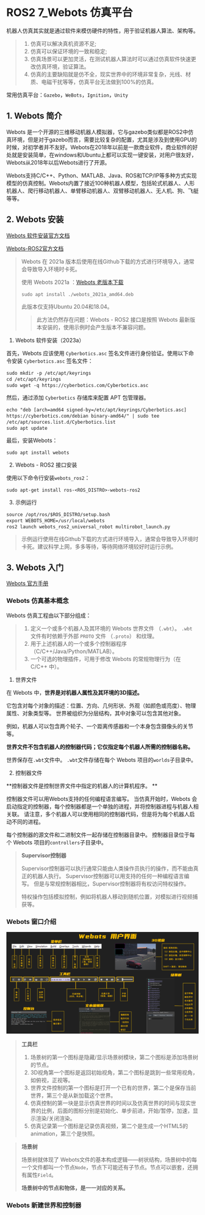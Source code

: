 # ROS2 7_Webots 仿真平台

机器人仿真其实就是通过软件来模仿硬件的特性，用于验证机器人算法、架构等。

> 1. 仿真可以解决真机资源不足;
> 2. 仿真可以保证环境的一致和稳定;
> 3. 仿真场景可以更加灵活，在测试机器人算法时可以通过仿真软件快速更改仿真环境，验证算法。
> 4. 仿真的主要缺陷就是仿不全，现实世界中的环境非常复杂，光线、材质、电磁干扰等等，仿真平台无法做到100%的仿真。

常用仿真平台：`Gazebo`，`WeBots`，`Ignition`，`Unity`

## 1. Webots 简介

Webots 是一个开源的三维移动机器人模拟器，它与gazebo类似都是ROS2中仿真环境，但是对于gazebo而言，需要比较复杂的配置，尤其是涉及到使用GPU的时候，对初学者并不友好。Webots在2018年以前是一款商业软件，商业软件的好处就是安装简单，在windows和Ubuntu上都可以实现一键安装，对用户很友好，Webots从2018年以后Webots进行了开源。

Webots支持C/C++、Python、MATLAB、Java、ROS和TCP/IP等多种方式实现模型的仿真控制。Webots内置了接近100种机器人模型，包括轮式机器人、人形机器人、爬行移动机器人、单臂移动机器人、双臂移动机器人、无人机、狗、飞艇等等。

## 2. Webots 安装

[Webots 软件安装官方文档](https://cyberbotics.com/doc/guide/installation-procedure#installing-the-debian-package-with-the-advanced-packaging-tool-apt)

[Webots-ROS2官方文档](https://docs.ros.org/en/iron/Tutorials/Advanced/Simulators/Webots/Installation-Ubuntu.html)

> Webots 在 2021a 版本后使用在线Github下载的方式进行环境导入，通常会导致导入环境时卡死。
>
> 使用 Webots 2021a ：[Webots 老版本下载](https://github.com/cyberbotics/webots/releases)
>
> ```shell
> sudo apt install ./webots_2021a_amd64.deb
> ```
>
> 此版本仅支持Ubuntu 20.04和18.04。
>
> > 此方法仍然存在问题：Webots - ROS2 接口是按照 Webots 最新版本安装的，使用示例时会产生版本不兼容问题。

1. Webots 软件安装（2023a）

首先，Webots 应该使用 `Cyberbotics.asc` 签名文件进行身份验证。使用以下命令安装 `Cyberbotics.asc` 签名文件：

```shell
sudo mkdir -p /etc/apt/keyrings
cd /etc/apt/keyrings
sudo wget -q https://cyberbotics.com/Cyberbotics.asc
```

然后，通过添加 `Cyberbotics` 存储库来配置 APT 包管理器。

```shell
echo "deb [arch=amd64 signed-by=/etc/apt/keyrings/Cyberbotics.asc] https://cyberbotics.com/debian binary-amd64/" | sudo tee /etc/apt/sources.list.d/Cyberbotics.list
sudo apt update
```

最后，安装Webots：

```shell
sudo apt install webots
```

2. Webots - ROS2 接口安装

使用以下命令行安装`webots_ros2`：

```shell
sudo apt-get install ros-<ROS_DISTRO>-webots-ros2
```

3. 示例运行

```shell
source /opt/ros/$ROS_DISTRO/setup.bash
export WEBOTS_HOME=/usr/local/webots
ros2 launch webots_ros2_universal_robot multirobot_launch.py
```

> 示例运行使用在线Github下载的方式进行环境导入，通常会导致导入环境时卡死。建议科学上网，多多等待，等待网络环境较好时运行示例。

## 3. Webots 入门

[Webots 官方手册](https://cyberbotics.com/doc/guide/introduction-to-webots)

### Webots 仿真基本概念

Webots 仿真工程由以下部分组成：

> 1. 定义一个或多个机器人及其环境的 Webots 世界文件 （`.wbt`）。 `.wbt` 文件有时依赖于外部 `PROTO` 文件 （`.proto`） 和纹理。
> 2. 用于上述机器人的一个或多个控制器程序（C/C++/Java/Python/MATLAB）。
> 3. 一个可选的物理插件，可用于修改 Webots 的常规物理行为（在 C/C++ 中）。

1. 世界文件

在 Webots 中，**世界是对机器人属性及其环境的3D描述。** 

它包含对每个对象的描述：位置、方向、几何形状、外观（如颜色或亮度）、物理属性、对象类型等。 世界被组织为分层结构，其中对象可以包含其他对象。 

例如，机器人可以包含两个轮子、一个距离传感器和一个本身包含摄像头的关节等。 

**世界文件不包含机器人的控制器代码；它仅指定每个机器人所需的控制器名称。**

世界保存在`.wbt`文件中。 `.wbt`文件存储在每个 Webots 项目的`worlds`子目录中。

2. 控制器文件

**控制器文件是控制世界文件中指定的机器人的计算机程序。 **

控制器文件可以用Webots支持的任何编程语言编写。 当仿真开始时，Webots 会启动指定的控制器，每个控制器都是一个单独的进程，并将控制器进程与机器人相关联。 请注意，多个机器人可以使用相同的控制器代码，但是将为每个机器人启动不同的进程。

每个控制器的源文件和二进制文件一起存储在控制器目录中。 控制器目录位于每个 Webots 项目的`controllers`子目录中。

> **Supervisor控制器**
>
> Supervisor控制器可以执行通常只能由人类操作员执行的操作，而不能由真正的机器人执行。 Supervisor控制器可以用支持的任何一种编程语言编写。 但是与常规控制器相比，Supervisor控制器将有权访问特权操作。 
>
> 特权操作包括模拟控制，例如将机器人移动到随机位置，对模拟进行视频捕获等。

### Webots 窗口介绍

![NULL](./assets/picture_1.jpg)

> **工具栏**
>
> 1. 场景树的第一个图标是隐藏/显示场景树模块，第二个图标是添加场景树的节点。
> 2. 3D视角第一个图标是返回初始视角，第二个图标是跳到一些常用视角，如俯视，正视等。
> 3. 世界文件控制的第一个图标是打开一个已有的世界，第二个是保存当前世界，第三个是从新加载这个世界。
> 4. 仿真控制的第一块是显示仿真世界的时间以及仿真世界的时间与现实世界的比例，后面的图标分别是初始化、单步前进，开始/暂停，加速，显示渲染/关闭渲染。
> 5. 仿真记录第一个图标是记录仿真视频，第二个是生成一个HTML5的animation，第三个是快照。

> **场景树**
>
> 场景树就体现了 Webots文件的基本构成逻辑——树状结构，场景树中的每一个文件都叫一个节点`Node`，节点下可能还有子节点。节点可以嵌套，还拥有属性`Field`。
>
> **场景树中的节点和物体，是一一对应的关系。**

### Webots 新建世界和控制器
